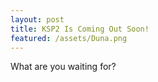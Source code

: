 ```yaml
---
layout: post
title: KSP2 Is Coming Out Soon!
featured: /assets/Duna.png
---
```


What are you waiting for? 